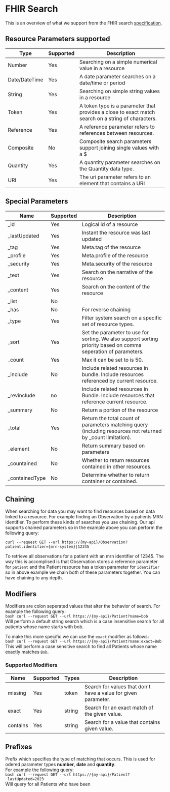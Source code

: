 # FHIR Search

This is an overview of what we support from the FHIR search [specification](https://hl7.org/fhir/r4/search).

## Resource Parameters supported

| Type          | Supported | Description                                                                                        |
| ------------- | --------- | -------------------------------------------------------------------------------------------------- |
| Number        | Yes       | Searching on a simple numerical value in a resource                                                |
| Date/DateTime | Yes       | A date parameter searches on a date/time or period                                                 |
| String        | Yes       | Searching on simple string values in a resource                                                    |
| Token         | Yes       | A token type is a parameter that provides a close to exact match search on a string of characters. |
| Reference     | Yes       | A reference parameter refers to references between resources.                                      |
| Composite     | No        | Composite search parameters support joining single values with a $                                 |
| Quantity      | Yes       | A quantity parameter searches on the Quantity data type.                                           |
| URI           | Yes       | The uri parameter refers to an element that contains a URI                                         |

## Special Parameters

| Name            | Supported | Description                                                                                                     |
| --------------- | --------- | --------------------------------------------------------------------------------------------------------------- |
| \_id            | Yes       | Logical id of a resource                                                                                        |
| \_lastUpdated   | Yes       | Instant the resource was last updated                                                                           |
| \_tag           | Yes       | Meta.tag of the resource                                                                                        |
| \_profile       | Yes       | Meta.profile of the resource                                                                                    |
| \_security      | Yes       | Meta.security of the resource                                                                                   |
| \_text          | Yes       | Search on the narrative of the resource                                                                         |
| \_content       | Yes       | Search on the content of the resource                                                                           |
| \_list          | No        |                                                                                                                 |
| \_has           | No        | For reverse chaining                                                                                            |
| \_type          | Yes       | Filter system search on a specific set of resource types.                                                       |
| \_sort          | Yes       | Set the parameter to use for sorting. We also support sorting priority based on comma seperation of parameters. |
| \_count         | Yes       | Max it can be set to is 50.                                                                                     |
| \_include       | No        | Include related resources in bundle. Include resources referenced by current resource.                          |
| \_revinclude    | no        | Include related resources in Bundle. Include resources that reference current resource.                         |
| \_summary       | No        | Return a portion of the resource                                                                                |
| \_total         | Yes       | Return the total count of parameters matching query (including resources not returned by \_count limitation).   |
| \_element       | No        | Return summary based on parameters                                                                              |
| \_countained    | No        | Whether to return resources contained in other resources.                                                       |
| \_containedType | No        | Determine whether to return container or contained.                                                             |

## Chaining

When searching for data you may want to find resources based on data linked to a resource.
For example finding an Observation by a patients MRN identifier. To perform these kinds of searches you use chaining.
Our api supports chained parameters so in the example above you can perform the following query:

```curl
curl --request GET --url https://{my-api}/Observation?patient.identifier={mrn-system}|12345
```

To retrieve all observations for a patient with an mrn identifier of 12345. The way this is accomplised is that Observation stores a reference parameter for `patient` and the Patient resource has a token parameter for `identifier` so in above example we chain both of these parameters together. You can have chaining to any depth.

## Modifiers

Modifiers are colon seperated values that alter the behavior of search.
For example the following query: <br /> `bash curl --request GET --url https://{my-api}/Patient?name=bob` <br />
Will perform a default string search which is a case insensitive search for all patients whose name starts with bob. <br />

To make this more specific we can use the `exact` modifier as follows: <br />
`bash curl --request GET --url https://{my-api}/Patient?name:exact=Bob` <br />
This will perform a case sensitive search to find all Patients whose name exactly matches `Bob`.

### Supported Modifiers

| Name     | Supported | Types  | Description                                                    |
| -------- | --------- | ------ | -------------------------------------------------------------- |
| missing  | Yes       | token  | Search for values that don't have a value for given parameter. |
| exact    | Yes       | string | Search for an exact match of the given value.                  |
| contains | Yes       | string | Search for a value that contains given value.                  |

## Prefixes

Prefix which specifies the type of matching that occurs. This is used for odered parameter types **number**, **date** and **quantity**. <br />
For example the following query: <br /> `bash curl --request GET --url https://{my-api}/Patient?_lastUpdated=2023` <br />
Will query for all Patients who have been

###

